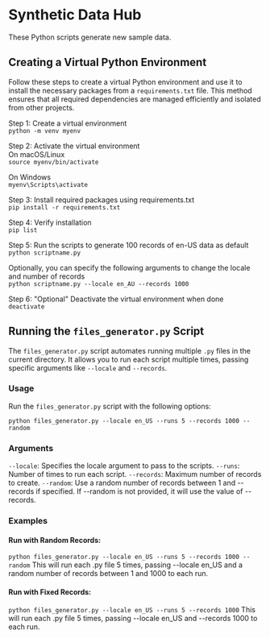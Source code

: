 # Synthetic Data Hub
These Python scripts generate new sample data.

## Creating a Virtual Python Environment
Follow these steps to create a virtual Python environment and use it to install the necessary packages from a `requirements.txt` file. This method ensures that all required dependencies are managed efficiently and isolated from other projects.

Step 1: Create a virtual environment  
`python -m venv myenv`
  
Step 2: Activate the virtual environment  
On macOS/Linux  
`source myenv/bin/activate`

On Windows  
`myenv\Scripts\activate`
  
Step 3: Install required packages using requirements.txt  
`pip install -r requirements.txt`
  
Step 4: Verify installation  
`pip list`
  
Step 5: Run the scripts to generate 100 records of en-US data as default  
 `python scriptname.py`

Optionally, you can specify the following arguments to change the locale and number of records  
  `python scriptname.py --locale en_AU --records 1000`

Step 6: "Optional" Deactivate the virtual environment when done  
`deactivate`

## Running the `files_generator.py` Script

The `files_generator.py` script automates running multiple `.py` files in the current directory. It allows you to run each script multiple times, passing specific arguments like `--locale` and `--records`.

### Usage

Run the `files_generator.py` script with the following options:

`python files_generator.py --locale en_US --runs 5 --records 1000 --random`

### Arguments
`--locale`: Specifies the locale argument to pass to the scripts.
`--runs`: Number of times to run each script.
`--records`: Maximum number of records to create.
`--random`: Use a random number of records between 1 and --records if specified. If --random is not provided, it will use the value of --records.

### Examples

#### Run with Random Records:


`python files_generator.py --locale en_US --runs 5 --records 1000 --random`
This will run each .py file 5 times, passing --locale en_US and a random number of records between 1 and 1000 to each run.

#### Run with Fixed Records:

`python files_generator.py --locale en_US --runs 5 --records 1000`
This will run each .py file 5 times, passing --locale en_US and --records 1000 to each run.